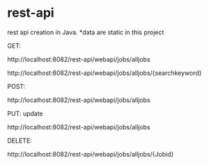 # rest-api
rest api creation in Java. *data are static in this project


GET:

http://localhost:8082/rest-api/webapi/jobs/alljobs

http://localhost:8082/rest-api/webapi/jobs/alljobs/{searchkeyword}

POST:

http://localhost:8082/rest-api/webapi/jobs/alljobs

PUT: update

http://localhost:8082/rest-api/webapi/jobs/alljobs

DELETE:

http://localhost:8082/rest-api/webapi/jobs/alljobs/{Jobid}